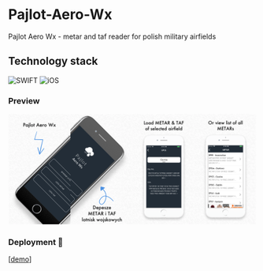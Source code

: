 # Pajlot-Aero-Wx
Pajlot Aero Wx - metar and taf reader for polish military airfields


## Technology stack
![SWIFT](https://img.shields.io/badge/swift-%234ea94b.svg?style=for-the-badge&logo=swift&logoColor=white) 
![iOS](https://img.shields.io/badge/ios-%23404d59.svg?style=for-the-badge&logo=iOS&logoColor=%2361DAFB) 



### Preview
![preview][preview1-url]

[preview1-url]: https://raw.githubusercontent.com/pajlotapps/Pajlot-Aero-Wx/master/Preview.png

### Deployment 👋 
[[demo](https://img.shields.io/badge/live_demo-not_available-red)]

